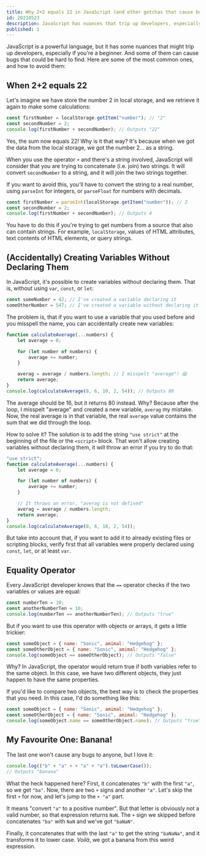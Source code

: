 ```yaml
---
title: Why 2+2 equals 22 in JavaScript (and other gotchas that cause bugs)
id: 20210523
description: JavaScript has nuances that trip up developers, especially beginners. Here are some of the most common ones, and how to avoid them.
published: 1
---
```

JavaScript is a powerful language, but it has some nuances that might trip up developers, especially if you're a beginner. And some of them can cause bugs that could be hard to find. Here are some of the most common ones, and how to avoid them:

## When 2+2 equals 22
Let's imagine we have store the number 2 in local storage, and we retrieve it again to make some calculations:
```javascript
const firstNumber = localStorage.getItem("number"); // "2"
const secondNumber = 2;
console.log(firstNumber + secondNumber); // Outputs "22"
```
Yes, the sum now equals 22! Why is it that way? It's because when we got the data from the local storage, we got the number 2... as a string.

When you use the operator `+` and there's a string involved, JavaScript will consider that you are trying to concatenate (i.e. join) two strings. It will convert `secondNumber` to a string, and it will join the two strings together.

If you want to avoid this, you'll have to convert the string to a real number, using `parseInt` for integers, or `parseFloat` for numbers with decimals.

```javascript
const firstNumber = parseInt(localStorage.getItem("number")); // 2
const secondNumber = 2;
console.log(firstNumber + secondNumber); // Outputs 4
```
You have to do this if you're trying to get numbers from a source that also can contain strings. For example, `localStorage`, values of HTML attributes, text contents of HTML elements, or query strings.

## (Accidentally) Creating Variables Without Declaring Them
In JavaScript, it's possible to create variables without declaring them. That is, without using `var`, `const`, or `let`:
```javascript
const someNumber = 42; // I've created a variable declaring it
someOtherNumber = 547; // I've created a variable without declaring it
```
The problem is, that if you want to use a variable that you used before and you misspell the name, you can accidentally create new variables:
```javascript
function calculateAverage(...numbers) {
    let average = 0;

    for (let number of numbers) {
        average += number;
    }

    averag = average / numbers.length; // I misspelt "average"! 😱
    return average;
}
console.log(calculateAverage(8, 6, 10, 2, 54)); // Outputs 80
```
The average should be 16, but it returns 80 instead. Why? Because after the loop, I misspelt "average" and created a new variable, `averag` my mistake. Now, the real average is in that variable, the real `average` value contains the sum that we did through the loop.

How to solve it? The solution is to add the string `"use strict"` at the beginning of the file or the `<script>` block. That won't allow creating variables without declaring them, it will throw an error if you try to do that:

```javascript
"use strict";
function calculateAverage(...numbers) {
    let average = 0;

    for (let number of numbers) {
        average += number;
    }

    // It throws an error, "averag is not defined"
    averag = average / numbers.length;
    return average;
}
console.log(calculateAverage(8, 6, 10, 2, 54));
```

But take into account that, if you want to add it to already existing files or scripting blocks, verify first that all variables were properly declared using `const`, `let`, or at least `var`.

## Equality Operator
Every JavaScript developer knows that the `==` operator checks if the two variables or values are equal:
```javascript
const numberTen = 10;
const anotherNumberTen = 10;
console.log(numberTen == anotherNumberTen); // Outputs "true"
```
But if you want to use this operator with objects or arrays, it gets a little trickier:
```javascript
const someObject = { name: "Sonic", amimal: "Hedgehog" };
const someOtherObject = { name: "Sonic", amimal: "Hedgehog" };
console.log(someObject == someOtherObject); // Outputs "false"
```
Why? In JavaScript, the operator would return true if both variables refer to the same object. In this case, we have two different objects, they just happen to have the same properties.

If you'd like to compare two objects, the best way is to check the properties that you need. In this case, I'd do something like this:

```javascript
const someObject = { name: "Sonic", amimal: "Hedgehog" };
const someOtherObject = { name: "Sonic", amimal: "Hedgehog" };
console.log(someObject.name == someOtherObject.name); // Outputs "true"
```

## My Favourite One: Banana!
The last one won't cause any bugs to anyone, but I love it:
```javascript
console.log(("b" + "a" + + "a" + "a").toLowerCase());
// Outputs "banana"
```
What the heck happened here? First, it concatenates `"b"` with the first `"a"`, so we get `"ba"`. Now, there are two `+` signs and another `"a"`. Let's skip the first `+` for now, and let's jump to the `+ "a"` part.

It means "convert `"a"` to a positive number". But that letter is obviously not a valid number, so that expression returns `NaN`. The `+` sign we skipped before concatenates `"ba"` with `NaN` and we've got `"baNaN"`.

Finally, it concatenates that with the last `"a"` to get the string `"baNaNa"`, and it transforms it to lower case. _Voilà_, we got a banana from this weird expression.
